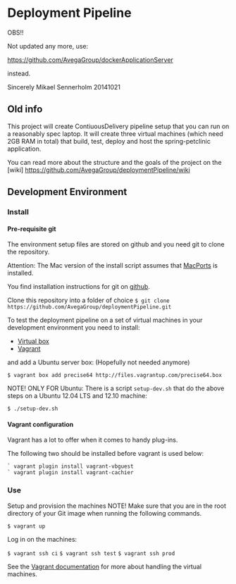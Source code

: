 Deployment Pipeline
===================

OBS!!

Not updated any more, use:

https://github.com/AvegaGroup/dockerApplicationServer 

instead.

Sincerely
Mikael Sennerholm
20141021


Old info
-----------------------


This project will create ContiuousDelivery pipeline setup that you can run on a reasonably spec laptop.
It will create three virtual machines (which need 2GB RAM in total) that build, test, deploy and host the spring-petclinic application.


You can read more about the structure and the goals of the project on the [wiki] https://github.com/AvegaGroup/deploymentPipeline/wiki


Development Environment
-----------------------

### Install ###

#### Pre-requisite git
The environment setup files are stored on github and you need git to clone the repository.

Attention: The Mac version of the install script assumes that [MacPorts](http://www.macports.org/) is installed.

You find installation instructions for git on [github](https://help.github.com/articles/set-up-git).

Clone this repository into a folder of choice
`$ git clone https://github.com/AvegaGroup/deploymentPipeline.git`

To test the deployment pipeline on a set of virtual machines in your development environment you need to install:

* [Virtual box](https://www.virtualbox.org/wiki/Downloads)
* [Vagrant](http://docs.vagrantup.com/v2/installation/index.html)


and add a Ubuntu server box: (Hopefully not needed anymore)

`$ vagrant box add precise64 http://files.vagrantup.com/precise64.box`

NOTE! ONLY FOR Ubuntu: There is a script `setup-dev.sh` that do the above steps on a Ubuntu 12.04 LTS and 12.10 machine:

`$ ./setup-dev.sh`

#### Vagrant configuration

Vagrant has a lot to offer when it comes to handy plug-ins.

The following two should be installed before vagrant is used below:

    ` vagrant plugin install vagrant-vbguest
    ` vagrant plugin install vagrant-cachier

### Use ###

Setup and provision the machines 
NOTE! Make sure that you are in the root directory of your Git image when running the following commands.

`$ vagrant up`

Log in on the machines:

`$ vagrant ssh ci`
`$ vagrant ssh test`
`$ vagrant ssh prod`

See the [Vagrant documentation](http://docs.vagrantup.com/v2/) for more about handling the virtual machines.
